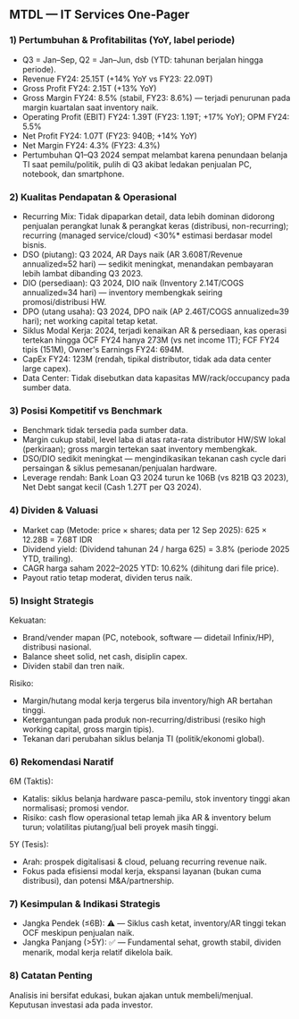 ## MTDL — IT Services One-Pager

### 1) Pertumbuhan & Profitabilitas (YoY, label periode)

- Q3 = Jan–Sep, Q2 = Jan–Jun, dsb (YTD: tahunan berjalan hingga periode).
- Revenue FY24: 25.15T (+14% YoY vs FY23: 22.09T)
- Gross Profit FY24: 2.15T (+13% YoY)
- Gross Margin FY24: 8.5% (stabil, FY23: 8.6%) — terjadi penurunan pada margin kuartalan saat inventory naik.
- Operating Profit (EBIT) FY24: 1.39T (FY23: 1.19T; +17% YoY); OPM FY24: 5.5%
- Net Profit FY24: 1.07T (FY23: 940B; +14% YoY)
- Net Margin FY24: 4.3% (FY23: 4.3%)
- Pertumbuhan Q1–Q3 2024 sempat melambat karena penundaan belanja TI saat pemilu/politik, pulih di Q3 akibat ledakan penjualan PC, notebook, dan smartphone.

### 2) Kualitas Pendapatan & Operasional

- Recurring Mix: Tidak dipaparkan detail, data lebih dominan didorong penjualan perangkat lunak & perangkat keras (distribusi, non-recurring); recurring (managed service/cloud) <30%* estimasi berdasar model bisnis.
- DSO (piutang): Q3 2024, AR Days naik (AR 3.608T/Revenue annualized≈52 hari) — sedikit meningkat, menandakan pembayaran lebih lambat dibanding Q3 2023.
- DIO (persediaan): Q3 2024, DIO naik (Inventory 2.14T/COGS annualized≈34 hari) — inventory membengkak seiring promosi/distribusi HW.
- DPO (utang usaha): Q3 2024, DPO naik (AP 2.46T/COGS annualized≈39 hari); net working capital tetap ketat.
- Siklus Modal Kerja: 2024, terjadi kenaikan AR & persediaan, kas operasi tertekan hingga OCF FY24 hanya 273M (vs net income 1T); FCF FY24 tipis (151M), Owner's Earnings FY24: 694M.
- CapEx FY24: 123M (rendah, tipikal distributor, tidak ada data center large capex).
- Data Center: Tidak disebutkan data kapasitas MW/rack/occupancy pada sumber data.

### 3) Posisi Kompetitif vs Benchmark

- Benchmark tidak tersedia pada sumber data.
- Margin cukup stabil, level laba di atas rata-rata distributor HW/SW lokal (perkiraan); gross margin tertekan saat inventory membengkak.
- DSO/DIO sedikit meningkat — mengindikasikan tekanan cash cycle dari persaingan & siklus pemesanan/penjualan hardware.
- Leverage rendah: Bank Loan Q3 2024 turun ke 106B (vs 821B Q3 2023), Net Debt sangat kecil (Cash 1.27T per Q3 2024).

### 4) Dividen & Valuasi

- Market cap (Metode: price × shares; data per 12 Sep 2025): 625 × 12.28B = 7.68T IDR
- Dividend yield: (Dividend tahunan 24 / harga 625) = 3.8% (periode 2025 YTD, trailing).
- CAGR harga saham 2022–2025 YTD: 10.62% (dihitung dari file price).
- Payout ratio tetap moderat, dividen terus naik.

### 5) Insight Strategis

Kekuatan:
- Brand/vender mapan (PC, notebook, software — didetail Infinix/HP), distribusi nasional.
- Balance sheet solid, net cash, disiplin capex.
- Dividen stabil dan tren naik.

Risiko:
- Margin/hutang modal kerja tergerus bila inventory/high AR bertahan tinggi.
- Ketergantungan pada produk non-recurring/distribusi (resiko high working capital, gross margin tipis).
- Tekanan dari perubahan siklus belanja TI (politik/ekonomi global).

### 6) Rekomendasi Naratif

6M (Taktis): 
- Katalis: siklus belanja hardware pasca-pemilu, stok inventory tinggi akan normalisasi; promosi vendor.
- Risiko: cash flow operasional tetap lemah jika AR & inventory belum turun; volatilitas piutang/jual beli proyek masih tinggi.

5Y (Tesis):
- Arah: prospek digitalisasi & cloud, peluang recurring revenue naik.
- Fokus pada efisiensi modal kerja, ekspansi layanan (bukan cuma distribusi), dan potensi M&A/partnership.

### 7) Kesimpulan & Indikasi Strategis

- Jangka Pendek (≤6B): ⚠️ — Siklus cash ketat, inventory/AR tinggi tekan OCF meskipun penjualan naik.
- Jangka Panjang (>5Y): ✅ — Fundamental sehat, growth stabil, dividen menarik, modal kerja relatif dikelola baik.

### 8) Catatan Penting

Analisis ini bersifat edukasi, bukan ajakan untuk membeli/menjual. Keputusan investasi ada pada investor.